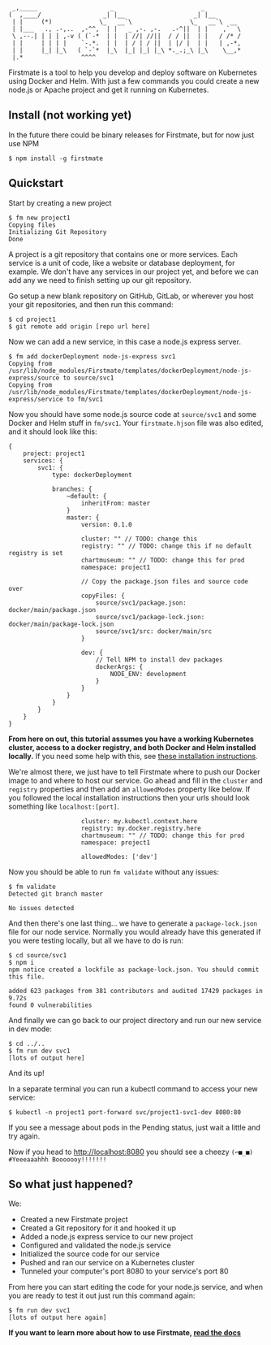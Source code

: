 ```
 _,_____                    _                        _
(  ,____/                 _| |__                   _| |__
 | |     (*)             \_   __`\                \_   __`\  __
 | |___   ., .-,..  ,-^^,  | |   _ ,-. ,-.   .-^||  | |    ,`  \
 \ ,--.| | | | ,-v ( (`-*  | |  | //| //||  / / ||  | |   / /* /
 | |     | | | |    `-.*.  | |  | / | / ||  | |/ |  | |   | ,-*,
 | |     |_| |_\   ( `-`*  |_\  |_| |_| |_\ *._.;_\ |_\    \__,*
 |.*                ^^^^
```

Firstmate is a tool to help you develop and deploy software on Kubernetes using Docker and Helm. With just a few commands you could create a new node.js or Apache project and get it running on Kubernetes.


## Install (not working yet)
In the future there could be binary releases for Firstmate, but for now just use NPM

```
$ npm install -g firstmate
```


## Quickstart
Start by creating a new project

```
$ fm new project1
Copying files
Initializing Git Repository
Done
```

A project is a git repository that contains one or more services. Each service is a unit of code, like a website or database deployment, for example. We don't have any services in our project yet, and before we can add any we need to finish setting up our git repository.

Go setup a new blank repository on GitHub, GitLab, or wherever you host your git repositories, and then run this command:

```
$ cd project1
$ git remote add origin [repo url here]
```

Now we can add a new service, in this case a node.js express server.

```
$ fm add dockerDeployment node-js-express svc1
Copying from /usr/lib/node_modules/Firstmate/templates/dockerDeployment/node-js-express/source to source/svc1
Copying from /usr/lib/node_modules/Firstmate/templates/dockerDeployment/node-js-express/service to fm/svc1
```

Now you should have some node.js source code at `source/svc1` and some Docker and Helm stuff in `fm/svc1`. Your `firstmate.hjson` file was also edited, and it should look like this:

```hjson
{
    project: project1
    services: {
        svc1: {
            type: dockerDeployment

            branches: {
                ~default: {
                    inheritFrom: master
                }
                master: {
                    version: 0.1.0

                    cluster: "" // TODO: change this
                    registry: "" // TODO: change this if no default registry is set
                    chartmuseum: "" // TODO: change this for prod
                    namespace: project1

                    // Copy the package.json files and source code over
                    copyFiles: {
                        source/svc1/package.json: docker/main/package.json
                        source/svc1/package-lock.json: docker/main/package-lock.json
                        source/svc1/src: docker/main/src
                    }

                    dev: {
                        // Tell NPM to install dev packages
                        dockerArgs: {
                            NODE_ENV: development
                        }
                    }
                }
            }
        }
    }
}
```

**From here on out, this tutorial assumes you have a working Kubernetes cluster, access to a docker registry, and both Docker and Helm installed locally.** If you need some help with this, see [these installation instructions](./docs/Depencencies.md).

We're almost there, we just have to tell Firstmate where to push our Docker image to and where to host our service. Go ahead and fill in the `cluster` and `registry` properties and then add an `allowedModes` property like below. If you followed the local installation instructions then your urls should look something like `localhost:[port]`.

```
                    cluster: my.kubectl.context.here
                    registry: my.docker.registry.here
                    chartmuseum: "" // TODO: change this for prod
                    namespace: project1

                    allowedModes: ['dev']
```

Now you should be able to run `fm validate` without any issues:

```
$ fm validate
Detected git branch master

No issues detected
```

And then there's one last thing... we have to generate a `package-lock.json` file for our node service. Normally you would already have this generated if you were testing locally, but all we have to do is run:

```
$ cd source/svc1
$ npm i
npm notice created a lockfile as package-lock.json. You should commit this file.

added 623 packages from 381 contributors and audited 17429 packages in 9.72s
found 0 vulnerabilities
```

And finally we can go back to our project directory and run our new service in dev mode:

```
$ cd ../..
$ fm run dev svc1
[lots of output here]
```

And its up!

In a separate terminal you can run a kubectl command to access your new service:

```
$ kubectl -n project1 port-forward svc/project1-svc1-dev 8080:80
```

If you see a message about pods in the Pending status, just wait a little and try again.

Now if you head to [http://localhost:8080](http://localhost:8080) you should see a cheezy `(⌐■_■) #Yeeeaaahhh Booooooy!!!!!!!`

## So what just happened?
We:
* Created a new Firstmate project
* Created a Git repository for it and hooked it up
* Added a node.js express service to our new project
* Configured and validated the node.js service
* Initialized the source code for our service
* Pushed and ran our service on a Kubernetes cluster
* Tunneled your computer's port 8080 to your service's port 80

From here you can start editing the code for your node.js service, and when you are ready to test it out just run this command again:

```
$ fm run dev svc1
[lots of output here again]
```

**If you want to learn more about how to use Firstmate, [read the docs](./docs/)**
